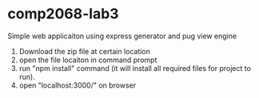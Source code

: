 # comp2068-lab3
Simple web applicaiton using express generator and pug view engine
1. Download the zip file at certain location
2. open the file locaiton in command prompt
3. run "npm install" command (it will install all required files for project to run).
4. open "localhost:3000/" on browser

